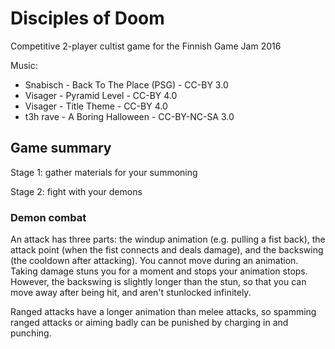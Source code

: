 # Disciples of Doom
Competitive 2-player cultist game for the Finnish Game Jam 2016


Music:

* Snabisch - Back To The Place (PSG) - CC-BY 3.0
* Visager - Pyramid Level -  CC-BY 4.0
* Visager - Title Theme - CC-BY 4.0
* t3h rave - A Boring Halloween - CC-BY-NC-SA 3.0 

## Game summary

Stage 1: gather materials for your summoning

Stage 2: fight with your demons

### Demon combat

An attack has three parts: the windup animation (e.g. pulling a fist back), the attack point (when the fist connects and deals damage), and the backswing (the cooldown after attacking). You cannot move during an animation. Taking damage stuns you for a moment and stops your animation stops. However, the backswing is slightly longer than the stun, so that you can move away after being hit, and aren't stunlocked infinitely.


Ranged attacks have a longer animation than melee attacks, so spamming ranged attacks or aiming badly can be punished by charging in and punching.
